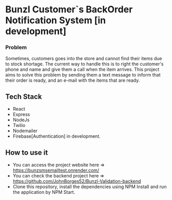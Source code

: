 # Bunzl Customer`s BackOrder Notification System [in development]

### Problem
Sometimes, customers goes into the store and cannot find their items due to stock shortage. The current way to handle this is to right the customer's phone and name and give them a call when the item arrives. This project aims to solve this problem by sending them a text message to inform that their order is ready, and an e-mail with the items that are ready.

 
## Tech Stack
- React
- Express
- NodeJs
- Twilio
- Nodemailer
- Firebase[Authentication] in development.

## How to use it

- You can access the project website here => https://bunzsmsemailtest.onrender.com/
- You can check the backend project here => https://github.com/JohnBorges52/Bunzl-Validation-backend
- Clone this repository, install the dependencies using NPM Install and run the application by NPM Start.
